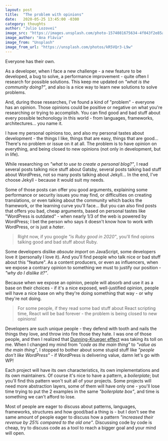 ```yaml
---
layout: post
title:  "The problem with opinions"
date:   2020-05-25 13:45:00 -0300
category: thoughts
author: "Julio Lozovei"
image_src: "https://images.unsplash.com/photo-1574081675634-4f043f2e85ae?ixlib=rb-1.2.1&ixid=eyJhcHBfaWQiOjEyMDd9&auto=format&fit=crop&w=1934&q=80"
image_author: "Ana Flávia"
image_from: "Unsplash"
image_from_url: "https://unsplash.com/photos/kR5VQr3-L9w"
---
```

Everyone has their own.
<!--more-->
As a developer, when I face a new challenge - a new feature to be developed, a bug to solve, a performance improvement - quite often I research for possible solutions. This keep me updated on _"what is the community doing?"_, and also is a nice way to learn new solutions to solve problems.

And, during those researches, I've found a kind of "problem" - everyone has an opinion. Those opinions could be positive or negative on what you're researching or trying to accomplish. You can find good and bad stuff about every possible techonology in this world - from languages, frameworks, architectures... you name it.

I have my personal opinions too, and also my personal tastes about development - the things I like, things that are easy, things that are good... There's no problem or issue on it at all. The problem is to have opinion on everything, and being closed to new opinions (not only in development, but in life).

While researching on _"what to use to create a personal blog?"_, I read several posts talking nice stuff about Gatsby, several posts talking bad stuff about WordPress, not so many posts talking about Jekyll... In the end, I've choose Jekyll - because it would suit my needs.

Some of those posts can offer you good arguments, explaining some performance or security issues you may find, or difficulties on creating translations, or even talking about the community which backs the framework, or the learning curve you'll face... But you can also find posts that offers you bad, cheap arguments, based on personal tastes like "WordPress is outdated" - when nearly 1/3 of the web is powered by WordPress; I bet the person who says it doesn't know how to work with WordPress, or is just a _hater_.

> Right now, if you google _"is Ruby good in 2020"_, you'll find opions talking good and bad stuff about Ruby.

Some developers dislike _absoute import_ on JavaScript, some developers love it (personally I love it). And you'll find people who talk nice or bad stuff about this "feature". As a content producers, or even as influencers, when we expose a contrary opinion to something we must to justify our position - _"why do I dislike it?"_.

Because when we expose an opinion, people will absorb and use it as a base on their choices - if it's a nice exposed, well-justified opinion, people will have a nice base on why they're doing something that way - or why they're not doing.

> For some people, if they read some bad stuff about React scripting time, React will be bad forever - the problem is being closed to new opinions!

Developers are such unique people - they defend with tooth and nails the things they love, and throw into fire those they hate. I was one of those people, and then I realized that [Dunning-Krueger effect](https://en.wikipedia.org/wiki/Dunning%E2%80%93Kruger_effect) was taking its toll on me. When I changed my mind from _"code as the main thing"_ to _"value as the main thing"_, I stopped to bother about some stupid stuff like _"people don't like WordPress"_ - if WordPress is delivering value, damn let's go with WP!

Each project will have its own characteristics, its own implementations and its own maintainers. Of course it's nice to have a pattern, a _boilerplate_; but you'll find this pattern won't suit all of your projects. Some projects will need more abstraction layers, some of them will have only one - you'll lose time trying to put the 2 examples in the same _"boilerplate box"_, and time is something we can't afford to lose.

Most of people are eager to discuss about patterns, languages, frameworks, structures and how good/bad a thing is - but I don't see the same amount of people eager to discuss how a pattern _"increased their revenue by 25% compared to the old one"_. Discussing code by code is cheap, try to discuss code as a tool to reach a bigger goal and your mind will open.
